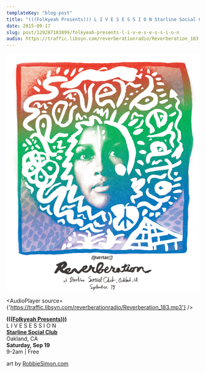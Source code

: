 ```yaml
---
templateKey: "blog-post"
title: "(((Folkyeah Presents))) L I V E S E S S I O N Starline Social Club Oakland, CA Saturday, Sep 19 9-2am | Free art by..."
date: 2015-09-17
slug: post/129287183899/folkyeah-presents-l-i-v-e-s-e-s-s-i-o-n
audio: https://traffic.libsyn.com/reverberationradio/Reverberation_183.mp3
---
```


![(((Folkyeah Presents))) L I V E S E S S I O N Starline Social Club Oakland, CA Saturday, Sep 19 9-2am | Free art by...](../images/e8a61d0e8396cb2708495982eaf40cbcc7790a6f16a01c537ed16c3f1b33c758.jpg)

<AudioPlayer source={'https://traffic.libsyn.com/reverberationradio/Reverberation_183.mp3'} />

<p><b>(((<a href="https://www.facebook.com/folkyeah">Folkyeah Presents</a>)))</b><br />L I V E S E S S I O N <br /><a href="https://www.facebook.com/pages/Starline-Social-Club/210907402268458"><b>Starline Social Club</b></a><br />Oakland, CA<br /><b>Saturday, Sep 19</b><br />9-2am | Free</p><p>art by <a href="http://robbiesimon.com/">RobbieSimon.com</a></p>
